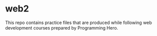 # web2
This repo contains practice files that are produced while following web development courses prepared by Programming Hero. 

